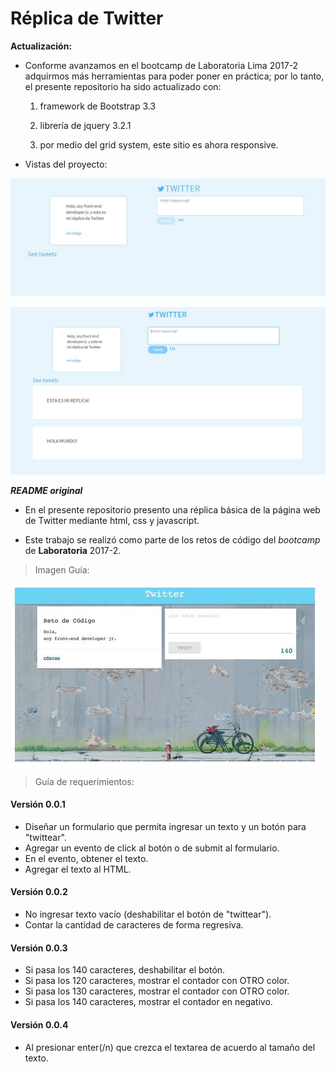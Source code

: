# **Réplica de Twitter**

**Actualización:**

* Conforme avanzamos en el bootcamp de Laboratoria Lima 2017-2 adquirmos más herramientas para poder poner en práctica; por lo tanto, el presente repositorio ha sido actualizado con:

  1. framework de Bootstrap 3.3

  2. librería de jquery 3.2.1

  3. por medio del grid system, este sitio es ahora responsive.

* Vistas del proyecto:

![Sin titulo](assets/images/myTwitter.JPG)

![Sin titulo](assets/images/myTwitter2.JPG)

**_README original_**

* En el presente repositorio presento una réplica básica de la página web de Twitter mediante html, css y javascript.

* Este trabajo se realizó como parte de los retos de código del *bootcamp* de **Laboratoria** 2017-2.

>Imagen Guía:

![Sin titulo](assets/images/twitterLab.JPG)

 >Guía de requerimientos:

 #### **Versión 0.0.1**

* Diseñar un formulario que permita ingresar un texto y un botón para "twittear".
* Agregar un evento de click al botón o de submit al formulario.
* En el evento, obtener el texto.
* Agregar el texto al HTML.

#### **Versión 0.0.2**

* No ingresar texto vacío (deshabilitar el botón de "twittear").
* Contar la cantidad de caracteres de forma regresiva.

#### **Versión 0.0.3**

* Si pasa los 140 caracteres, deshabilitar el botón.
* Si pasa los 120 caracteres, mostrar el contador con OTRO color.
* Si pasa los 130 caracteres, mostrar el contador con OTRO color.
* Si pasa los 140 caracteres, mostrar el contador en negativo.
#### **Versión 0.0.4**

* Al presionar enter(/n) que crezca el textarea de acuerdo al tamaño del texto.